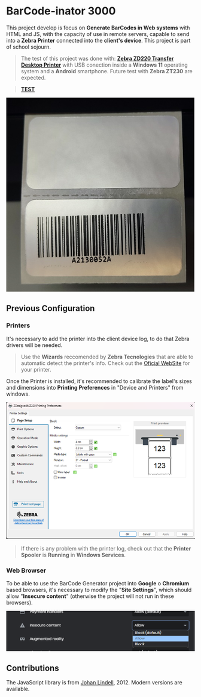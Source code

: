 
# BarCode-inator 3000

This project develop is focus on **Generate BarCodes in Web systems** with HTML and JS, with the capacity of use in remote servers, capable to send into a **Zebra Printer** connected into the **client's device**. This project is part of school sojourn.

>The test of this project was done with: [**Zebra ZD220 Transfer Desktop Printer**](https://www.zebra.com/us/en/support-downloads/printers/desktop/ZD200t.html) with USB conection inside a **Windows 11** operating system and a **Android** smartphone. 
>Future test with **Zebra ZT230** are expected.

>[**TEST**](https://cutrusupv.000webhostapp.com/Ticket/BarCodeInator/index.html)

![Test](Label2.png "Test")

## Previous Configuration

### Printers

It's necessary to add the printer into the client device log, to do that Zebra drivers will be needed.

> Use the **Wizards** reccomended by **Zebra Tecnologies** that are able to automatic detect the printer's info. Check out the [Oficial WebSite](https://www.zebra.com/us/en/support-downloads/printers.html) for your printer.

Once the Printer is installed, it's recommended to calibrate the label's sizes and dimensions into **Printing Preferences** in "Device and Printers" from windows.

![Printing Preferences](settin2.png "Printing Preferences")

>If there is any problem with the printer log, check out that the **Printer Spooler** is **Running** in **Windows Services**.

### Web Browser

To be able to use the BarCode Generator project into **Google** o **Chromium** based browsers, it's necessary to modify the "**Site Settings**", which should allow "**Insecure content**" (otherwise the project will not run in these browsers).

![Web Browser Setting](settin3.png "Web Browser Setting")

## Contributions

The JavaScript library is from [Johan Lindell](http://lindell.github.io/JsBarcode/), 2012. Modern versions are available.
